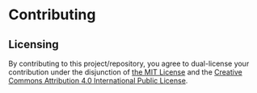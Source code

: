 # Contributing

## Licensing
By contributing to this project/repository, you agree to dual-license your contribution under the disjunction of [the MIT License](https://github.com/browser-bugs/browser-bugs.github.io/blob/gh-pages/LICENSE-MIT.txt) and the [Creative Commons Attribution 4.0 International Public License](https://github.com/browser-bugs/browser-bugs.github.io/blob/gh-pages/LICENSE-CC-BY.txt).
